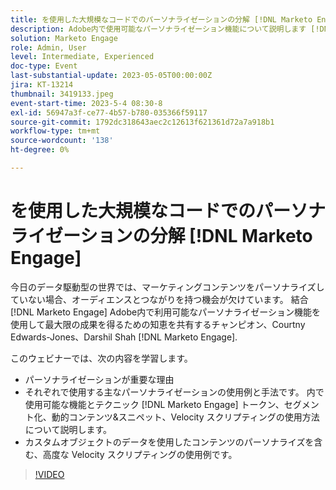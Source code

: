 ```yaml
---
title: を使用した大規模なコードでのパーソナライゼーションの分解 [!DNL Marketo Engage]
description: Adobe内で使用可能なパーソナライゼーション機能について説明します [!DNL Marketo Engage]；トークン、セグメント化、動的コンテンツおよびスニペット、Velocity スクリプティング。  カスタムオブジェクトのデータを使用したコンテンツのパーソナライズを含む、高度な Velocity スクリプティングの使用例です。
solution: Marketo Engage
role: Admin, User
level: Intermediate, Experienced
doc-type: Event
last-substantial-update: 2023-05-05T00:00:00Z
jira: KT-13214
thumbnail: 3419133.jpeg
event-start-time: 2023-5-4 08:30-8
exl-id: 56947a3f-ce77-4b57-b780-035366f59117
source-git-commit: 1792dc318643aec2c12613f621361d72a7a918b1
workflow-type: tm+mt
source-wordcount: '138'
ht-degree: 0%

---
```


# を使用した大規模なコードでのパーソナライゼーションの分解 [!DNL Marketo Engage]

今日のデータ駆動型の世界では、マーケティングコンテンツをパーソナライズしていない場合、オーディエンスとつながりを持つ機会が欠けています。 結合 [!DNL Marketo Engage] Adobe内で利用可能なパーソナライゼーション機能を使用して最大限の成果を得るための知恵を共有するチャンピオン、Courtny Edwards-Jones、Darshil Shah [!DNL Marketo Engage].

このウェビナーでは、次の内容を学習します。

* パーソナライゼーションが重要な理由
* それぞれで使用する主なパーソナライゼーションの使用例と手法です。 内で使用可能な機能とテクニック [!DNL Marketo Engage] トークン、セグメント化、動的コンテンツ&amp;スニペット、Velocity スクリプティングの使用方法について説明します。
* カスタムオブジェクトのデータを使用したコンテンツのパーソナライズを含む、高度な Velocity スクリプティングの使用例です。

>[!VIDEO](https://video.tv.adobe.com/v/3419133/?learn=on)
